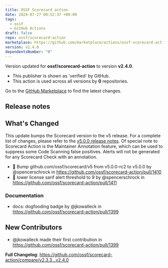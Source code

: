```yaml
---
title: OSSF Scorecard action
date: 2024-07-27 00:52:37 +00:00
tags:
  - ossf
  - GitHub Actions
draft: false
repo: ossf/scorecard-action
marketplace: https://github.com/marketplace/actions/ossf-scorecard-action
version: v2.4.0
dependentsNumber: "0"
---
```



Version updated for **ossf/scorecard-action** to version **v2.4.0**.
- This publisher is shown as 'verified' by GitHub.
- This action is used across all versions by **0** repositories.

Go to the [GitHub Marketplace](https://github.com/marketplace/actions/ossf-scorecard-action) to find the latest changes.

## Release notes

## What's Changed

This update bumps the Scorecard version to the v5 release. For a complete list of changes, please refer to the [v5.0.0 release notes](https://github.com/ossf/scorecard/releases/tag/v5.0.0). Of special note to Scorecard Action is the Maintainer Annotation feature, which can be used to suppress some Code Scanning false positives. Alerts will not be generated for any Scorecard Check with an annotation.

* :seedling: Bump github.com/ossf/scorecard/v5 from v5.0.0-rc2 to v5.0.0 by @spencerschrock in https://github.com/ossf/scorecard-action/pull/1410
* :bug: lower license sarif alert threshold to 9 by @spencerschrock in https://github.com/ossf/scorecard-action/pull/1411

### Documentation
* docs: dogfooding badge by @jkowalleck in https://github.com/ossf/scorecard-action/pull/1399

## New Contributors
* @jkowalleck made their first contribution in https://github.com/ossf/scorecard-action/pull/1399

**Full Changelog**: https://github.com/ossf/scorecard-action/compare/v2.3.3...v2.4.0
